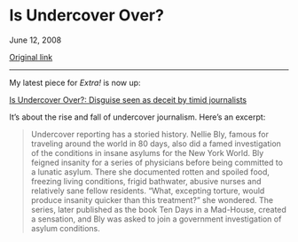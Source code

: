 Is Undercover Over?
===================

June 12, 2008

[Original link](http://www.aaronsw.com/weblog/undercoverover)

* * * * *

My latest piece for *Extra!* is now up:

[Is Undercover Over?: Disguise seen as deceit by timid
journalists](http://www.fair.org/index.php?page=3391)

It’s about the rise and fall of undercover journalism. Here’s an
excerpt:

> Undercover reporting has a storied history. Nellie Bly, famous for
> traveling around the world in 80 days, also did a famed investigation
> of the conditions in insane asylums for the New York World. Bly
> feigned insanity for a series of physicians before being committed to
> a lunatic asylum. There she documented rotten and spoiled food,
> freezing living conditions, frigid bathwater, abusive nurses and
> relatively sane fellow residents. “What, excepting torture, would
> produce insanity quicker than this treatment?” she wondered. The
> series, later published as the book Ten Days in a Mad-House, created a
> sensation, and Bly was asked to join a government investigation of
> asylum conditions.
